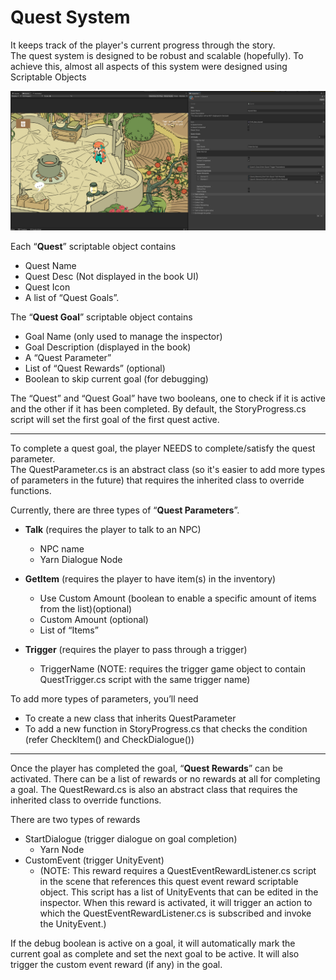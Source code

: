 # Quest System

It keeps track of the player's current progress through the story.  
The quest system is designed to be robust and scalable (hopefully). To achieve this, almost all aspects of this system were designed using Scriptable Objects

![Quest System in The Alchemists Garden](/Images/Screenshot_1.png)

Each “**Quest**” scriptable object contains  
- Quest Name  
- Quest Desc (Not displayed in the book UI) 
- Quest Icon  
- A list of “Quest Goals”. 

The “**Quest Goal**” scriptable object contains  
- Goal Name (only used to manage the inspector)
- Goal Description (displayed in the book)
- A “Quest Parameter”
- List of “Quest Rewards” (optional)
- Boolean to skip current goal (for debugging)

The “Quest” and “Quest Goal” have two booleans, one to check if it is active and the other if it has been completed. By default, the StoryProgress.cs script will set the first goal of the first quest active.

---

To complete a quest goal, the player NEEDS to complete/satisfy the quest parameter.  
The QuestParameter.cs is an abstract class (so it's easier to add more types of parameters in the future) that requires the inherited class to override functions. 

Currently, there are three types of “**Quest Parameters**”.
- **Talk** (requires the player to talk to an NPC)
    - NPC name
    - Yarn Dialogue Node

- **GetItem** (requires the player to have item(s) in the inventory)
    - Use Custom Amount (boolean to enable a specific amount of items from the list)(optional)
    - Custom Amount (optional)
    - List of “Items”
- **Trigger** (requires the player to pass through a trigger)
    - TriggerName (NOTE: requires the trigger game object to contain QuestTrigger.cs script with the same trigger name)


To add more types of parameters, you’ll need  
- To create a new class that inherits QuestParameter  
- To add a new function in StoryProgress.cs that checks the condition (refer CheckItem() and CheckDialogue())

---

Once the player has completed the goal, “**Quest Rewards**” can be activated. There can be a list of rewards or no rewards at all for completing a goal. The QuestReward.cs is also an abstract class that requires the inherited class to override functions.

There are two types of rewards
- StartDialogue (trigger dialogue on goal completion)
    - Yarn Node
- CustomEvent (trigger UnityEvent)
    - (NOTE: This reward requires a QuestEventRewardListener.cs script in the scene that references this quest event reward scriptable object. This script has a list of UnityEvents that can be edited in the inspector. When this reward is activated, it will trigger an action to which the QuestEventRewardListener.cs is subscribed and invoke the UnityEvent.)

If the debug boolean is active on a goal, it will automatically mark the current goal as complete and set the next goal to be active. It will also trigger the custom event reward (if any) in the goal. 
